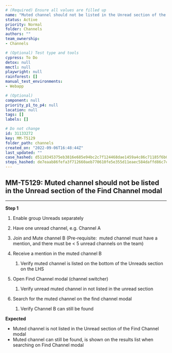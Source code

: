 ```yaml
---
# (Required) Ensure all values are filled up
name: "Muted channel should not be listed in the Unread section of the Find Channel modal"
status: Active
priority: Normal
folder: Channels
authors: ""
team_ownership: 
- Channels

# (Optional) Test type and tools
cypress: To Do
detox: null
mmctl: null
playwright: null
rainforest: []
manual_test_environments: 
- Webapp

# (Optional)
component: null
priority_p1_to_p4: null
location: null
tags: []
labels: []

# Do not change
id: 31133272
key: MM-T5129
folder_path: channels
created_on: "2022-09-06T16:48:44Z"
last_updated: ""
case_hashed: d5118345375eb3816e685e94bc2c7f124468dae1459a4c86c71185f6b0e2e8b615e8ce9d97cc333daeb114e25fddf468
steps_hashed: de7eaab86fefa3f712660aeb770610fe5e355d11eaec584daffd86c7c21c23727e847ecb32c9e295d4f27402ab05c161
---
```


## MM-T5129: Muted channel should not be listed in the Unread section of the Find Channel modal

---

**Step 1**

1. Enable group Unreads separately 

2. Have one unread channel, e.g. Channel A

3. Join and Mute channel B (Pre-requisite:  muted channel must have a mention, and there must be < 5 unread channels on the team)

4. Receive a mention in the muted channel B 

   1. Verify muted channel is listed on the bottom of the Unreads section on the LHS

5. Open Find Channel modal (channel switcher)

   1. Verify unread muted channel in not listed in the unread section 

6. Search for the muted channel on the find channel modal

   1. Verify Channel B can still be found

**Expected**

- Muted channel is not listed in the Unread section of the Find Channel modal
- Muted channel can still be found, is shown on the results list when searching on Find Channel modal
